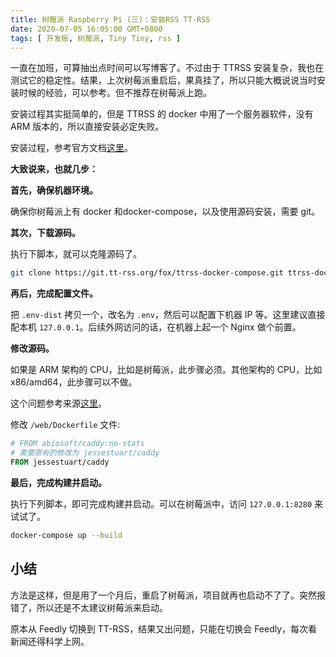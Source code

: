 ```yaml
---
title: 树莓派 Raspberry Pi (三)：安装RSS TT-RSS
date: 2020-07-05 16:05:00 GMT+0800
tags: [ 开发板, 树莓派, Tiny Tiny, rss ]
---
```


一直在加班，可算抽出点时间可以写博客了。不过由于 TTRSS 安装复杂，我也在测试它的稳定性。结果，上次树莓派重启后，果真挂了，所以只能大概说说当时安装时候的经验，可以参考。但不推荐在树莓派上跑。

<!-- truncate -->

安装过程其实挺简单的，但是 TTRSS 的 docker 中用了一个服务器软件，没有 ARM 版本的，所以直接安装必定失败。

安装过程，参考官方文档[这里](https://git.tt-rss.org/fox/ttrss-docker-compose)。

**大致说来，也就几步：**

**首先，确保机器环境。**

确保你树莓派上有 docker 和docker-compose，以及使用源码安装，需要 git。

**其次，下载源码。**

执行下脚本，就可以克隆源码了。

```bash
git clone https://git.tt-rss.org/fox/ttrss-docker-compose.git ttrss-docker && cd ttrss-docker
```

**再后，完成配置文件。**

把 `.env-dist` 拷贝一个，改名为 `.env`，然后可以配置下机器 IP 等。这里建议直接配本机 `127.0.0.1`。后续外网访问的话，在机器上起一个 Nginx 做个前置。

**修改源码。**

如果是 ARM 架构的 CPU，比如是树莓派，此步骤必须。其他架构的 CPU，比如 x86/amd64，此步骤可以不做。

这个问题参考来源[这里](https://community.tt-rss.org/t/cant-install-ttrss-on-a-raspberry-pi-4-with-docker/3135)。

修改 `/web/Dockerfile` 文件:

```Dockerfile
# FROM abiosoft/caddy:no-stats
# 需要原有的修改为 jessestuart/caddy
FROM jessestuart/caddy
```

**最后，完成构建并启动。**

执行下列脚本，即可完成构建并启动。可以在树莓派中，访问 `127.0.0.1:8280` 来试试了。

```bash
docker-compose up --build
```

## 小结

方法是这样，但是用了一个月后，重启了树莓派，项目就再也启动不了了。突然报错了，所以还是不太建议树莓派来启动。

原本从 Feedly 切换到 TT-RSS，结果又出问题，只能在切换会 Feedly，每次看新闻还得科学上网。
